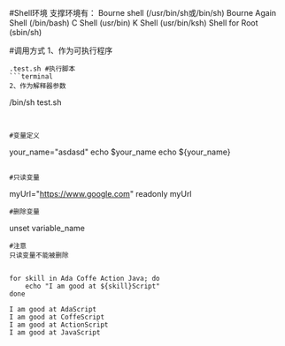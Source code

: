 #Shell环境
支撑环境有：
Bourne shell (/usr/bin/sh或/bin/sh)
Bourne Again Shell (/bin/bash)
C Shell (usr/bin)
K Shell (usr/bin/ksh)
Shell for Root (sbin/sh)

#调用方式
1、作为可执行程序
```
.test.sh #执行脚本
```terminal
2、作为解释器参数
```
/bin/sh test.sh
```terminal


#变量定义

```
your_name="asdasd"
echo $your_name
echo ${your_name}
```terminal

#只读变量
```
myUrl="https://www.google.com"
readonly myUrl
```terminal
#删除变量

```
unset variable_name

```terminal
#注意
只读变量不能被删除


for skill in Ada Coffe Action Java; do
    echo "I am good at ${skill}Script"
done

I am good at AdaScript
I am good at CoffeScript
I am good at ActionScript
I am good at JavaScript